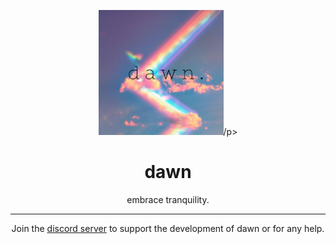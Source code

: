 <p align="center"><img src="img/dawnicon.png" width="200" height="200">/p>
<h1 align="center">dawn</h1>
<p align="center">embrace tranquility.</p>

------

<p align="center">
  Join the <a href="https://discord.gg/vA83VmJG9Z">discord server</a> to support the development of dawn or for any help.
</p>
